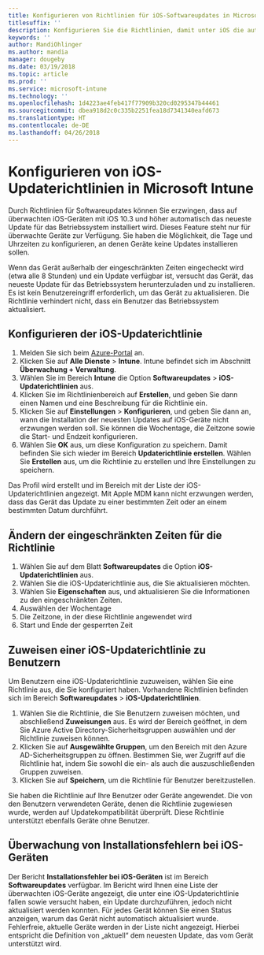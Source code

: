 ```yaml
---
title: Konfigurieren von Richtlinien für iOS-Softwareupdates in Microsoft Intune
titlesuffix: ''
description: Konfigurieren Sie die Richtlinien, damit unter iOS die automatische Installation des neuesten Softwareupdates bei überwachten iOS-Geräten durchgesetzt werden kann.
keywords: ''
author: MandiOhlinger
ms.author: mandia
manager: dougeby
ms.date: 03/19/2018
ms.topic: article
ms.prod: ''
ms.service: microsoft-intune
ms.technology: ''
ms.openlocfilehash: 1d4223ae4feb417f77909b320cd0295347b44461
ms.sourcegitcommit: dbea918d2c0c335b2251fea18d7341340eafd673
ms.translationtype: HT
ms.contentlocale: de-DE
ms.lasthandoff: 04/26/2018
---
```

# <a name="configure-ios-update-policies-in-microsoft-intune"></a>Konfigurieren von iOS-Updaterichtlinien in Microsoft Intune

Durch Richtlinien für Softwareupdates können Sie erzwingen, dass auf überwachten iOS-Geräten mit iOS 10.3 und höher automatisch das neueste Update für das Betriebssystem installiert wird. Dieses Feature steht nur für überwachte Geräte zur Verfügung. Sie haben die Möglichkeit, die Tage und Uhrzeiten zu konfigurieren, an denen Geräte keine Updates installieren sollen. 

Wenn das Gerät außerhalb der eingeschränkten Zeiten eingecheckt wird (etwa alle 8 Stunden) und ein Update verfügbar ist, versucht das Gerät, das neueste Update für das Betriebssystem herunterzuladen und zu installieren. Es ist kein Benutzereingriff erforderlich, um das Gerät zu aktualisieren. Die Richtlinie verhindert nicht, dass ein Benutzer das Betriebssystem aktualisiert.

## <a name="configure-the-ios-update-policy"></a>Konfigurieren der iOS-Updaterichtlinie
1. Melden Sie sich beim [Azure-Portal](https://portal.azure.com) an.
2. Klicken Sie auf **Alle Dienste** > **Intune**. Intune befindet sich im Abschnitt **Überwachung + Verwaltung**.
3. Wählen Sie im Bereich **Intune** die Option **Softwareupdates** > **iOS-Updaterichtlinien** aus.
4. Klicken Sie im Richtlinienbereich auf **Erstellen**, und geben Sie dann einen Namen und eine Beschreibung für die Richtlinie ein.
5. Klicken Sie auf **Einstellungen** > **Konfigurieren**, und geben Sie dann an, wann die Installation der neuesten Updates auf iOS-Geräte nicht erzwungen werden soll. Sie können die Wochentage, die Zeitzone sowie die Start- und Endzeit konfigurieren.
6. Wählen Sie **OK** aus, um diese Konfiguration zu speichern. Damit befinden Sie sich wieder im Bereich **Updaterichtlinie erstellen**. Wählen Sie **Erstellen** aus, um die Richtlinie zu erstellen und Ihre Einstellungen zu speichern.

Das Profil wird erstellt und im Bereich mit der Liste der iOS-Updaterichtlinien angezeigt. Mit Apple MDM kann nicht erzwungen werden, dass das Gerät das Update zu einer bestimmten Zeit oder an einem bestimmten Datum durchführt. 

## <a name="change-the-restricted-times-for-the-policy"></a>Ändern der eingeschränkten Zeiten für die Richtlinie

1.  Wählen Sie auf dem Blatt **Softwareupdates** die Option **iOS-Updaterichtlinien** aus.
2.  Wählen Sie die iOS-Updaterichtlinie aus, die Sie aktualisieren möchten.
3.  Wählen Sie **Eigenschaften** aus, und aktualisieren Sie die Informationen zu den eingeschränkten Zeiten.
4.  Auswählen der Wochentage
5.  Die Zeitzone, in der diese Richtlinie angewendet wird
6.  Start und Ende der gesperrten Zeit

## <a name="assign-an-ios-update-policy-to-users"></a>Zuweisen einer iOS-Updaterichtlinie zu Benutzern

Um Benutzern eine iOS-Updaterichtlinie zuzuweisen, wählen Sie eine Richtlinie aus, die Sie konfiguriert haben. Vorhandene Richtlinien befinden sich im Bereich **Softwareupdates** > **iOS-Updaterichtlinien**.

1. Wählen Sie die Richtlinie, die Sie Benutzern zuweisen möchten, und abschließend **Zuweisungen** aus. Es wird der Bereich geöffnet, in dem Sie Azure Active Directory-Sicherheitsgruppen auswählen und der Richtlinie zuweisen können.
2. Klicken Sie auf **Ausgewählte Gruppen**, um den Bereich mit den Azure AD-Sicherheitsgruppen zu öffnen. Bestimmen Sie, wer Zugriff auf die Richtlinie hat, indem Sie sowohl die ein- als auch die auszuschließenden Gruppen zuweisen.
3. Klicken Sie auf **Speichern**, um die Richtlinie für Benutzer bereitzustellen.

Sie haben die Richtlinie auf Ihre Benutzer oder Geräte angewendet. Die von den Benutzern verwendeten Geräte, denen die Richtlinie zugewiesen wurde, werden auf Updatekompatibilität überprüft. Diese Richtlinie unterstützt ebenfalls Geräte ohne Benutzer.

## <a name="monitor-ios-device-installation-failures"></a>Überwachung von Installationsfehlern bei iOS-Geräten
<!-- 1352223 -->
Der Bericht **Installationsfehler bei iOS-Geräten** ist im Bereich **Softwareupdates** verfügbar. Im Bericht wird Ihnen eine Liste der überwachten iOS-Geräte angezeigt, die unter eine iOS-Updaterichtlinie fallen sowie versucht haben, ein Update durchzuführen, jedoch nicht aktualisiert werden konnten. Für jedes Gerät können Sie einen Status anzeigen, warum das Gerät nicht automatisch aktualisiert wurde. Fehlerfreie, aktuelle Geräte werden in der Liste nicht angezeigt. Hierbei entspricht die Definition von „aktuell“ dem neuesten Update, das vom Gerät unterstützt wird.

